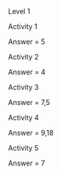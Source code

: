 Level 1

Activity 1

Answer = 5

Activity 2

Answer = 4

Activity 3

Answer = 7,5

Activity 4

Answer = 9,18

Activity 5

Answer = 7

